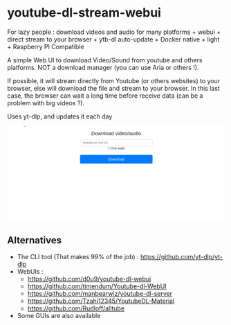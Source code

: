 # youtube-dl-stream-webui

For lazy people : download videos and audio for many platforms + webui + direct stream to your browser + ytb-dl auto-update + Docker native + light + Raspberry PI Compatible

A simple Web UI to download Video/Sound from youtube and others platforms. NOT a download manager (you can use Aria or others !).

If possible, it will stream directly from Youtube (or others websites) to your browser, else will download the file and stream to your browser. In this last case, the browser can wait a long time before receive data (can be a problem with big videos ?).

Uses yt-dlp, and updates it each day

![DEMO](demo.gif)

## Alternatives

- The CLI tool (That makes 99% of the job) : https://github.com/yt-dlp/yt-dlp
- WebUIs :
  - https://github.com/d0u9/youtube-dl-webui
  - https://github.com/timendum/Youtube-dl-WebUI
  - https://github.com/manbearwiz/youtube-dl-server
  - https://github.com/Tzahi12345/YoutubeDL-Material
  - https://github.com/Rudloff/alltube
- Some GUIs are also available
